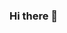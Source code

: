 ### Hi there 👋

<!--
**the-hatim/the-hatim** is a ✨ _special_ ✨ repository because its `README.md` (this file) appears on your GitHub profile.


I'm a Self-Driven, Result-oriented and a quick learner with a focused mindset and varied technical skills. Critical thinker with a problem-solving attitude and a knack for continuous learning and professional development.

- 🔭 I’m currently working on My Programming Skills.
- 📫 Reach me at : hatimali.ha@gmail.com
-->
